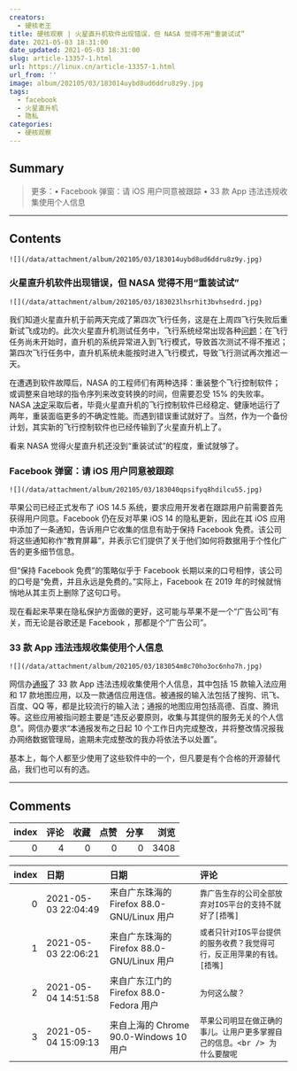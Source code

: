 ```yaml
---
creators:
  - 硬核老王
title: 硬核观察 | 火星直升机软件出现错误，但 NASA 觉得不用“重装试试”
date: 2021-05-03 18:31:00
date_updated: 2021-05-03 18:31:00
slug: article-13357-1.html
url: https://linux.cn/article-13357-1.html
url_from: ''
image: album/202105/03/183014uybd8ud6ddru8z9y.jpg
tags:
  - facebook
  - 火星直升机
  - 隐私
categories:
  - 硬核观察
---
```


## Summary

> 更多：• Facebook 弹窗：请 iOS 用户同意被跟踪 • 33 款 App 违法违规收集使用个人信息

***

<!-- more -->

## Contents

`![](/data/attachment/album/202105/03/183014uybd8ud6ddru8z9y.jpg)`

### 火星直升机软件出现错误，但 NASA 觉得不用“重装试试”

`![](/data/attachment/album/202105/03/183023lhsrhit3bvhsedrd.jpg)`

我们知道火星直升机于前两天完成了第四次飞行任务，这是在上周四飞行失败后重新试飞成功的。此次火星直升机测试任务中，飞行系统经常出现各种[问题](https://www.theregister.com/2021/04/13/ingenuity_mars_software_upgrade_needed/ "https://www.theregister.com/2021/04/13/ingenuity_mars_software_upgrade_needed/")：在飞行任务尚未开始时，直升机的系统异常进入到飞行模式，导致首次测试不得不推迟；第四次飞行任务中，直升机系统未能按时进入飞行模式，导致飞行测试再次推迟一天。

在遭遇到软件故障后，NASA 的工程师们有两种选择：重装整个飞行控制软件；或调整来自地球的指令序列来改变转换的时间，但需要忍受 15% 的失败率。NASA [决定](https://www.theregister.com/2021/04/30/ingenuity_fourth_flight_flops/ "https://www.theregister.com/2021/04/30/ingenuity_fourth_flight_flops/")采取后者，毕竟火星直升机的飞行控制软件已经稳定、健康地运行了两年，重装面临更多的不确定性能。而遇到错误重试就好了。当然，作为一个备份计划，其实新的飞行控制软件也已经传输到了火星直升机上了。

看来 NASA 觉得火星直升机还没到“重装试试”的程度，重试就够了。

### Facebook 弹窗：请 iOS 用户同意被跟踪

`![](/data/attachment/album/202105/03/183040qpsifyq8hdilcu55.jpg)`

苹果公司已经正式发布了 iOS 14.5 系统，要求应用开发者在跟踪用户前需要首先获得用户同意。Facebook 仍在反对苹果 iOS 14 的隐私更新，因此在其 iOS 应用中添加了一条通知，告诉用户它收集的信息有助于保持 Facebook 免费。该公司将这些通知称作“教育屏幕”，并表示它们提供了关于他们如何将数据用于个性化广告的更多细节信息。

但“保持 Facebook 免费”的策略似乎于 Facebook 长期以来的口号相悖，该公司的口号是“免费，并且永远是免费的。”实际上，Facebook 在 2019 年的时候就悄悄地从其主页上删除了这句口号。

现在看起来苹果在隐私保护方面做的更好，这可能与苹果不是一个“广告公司”有关，而无论是谷歌还是 Facebook ，那都是个“广告公司”。

### 33 款 App 违法违规收集使用个人信息

`![](/data/attachment/album/202105/03/183054m8c70ho3oc6nho7h.jpg)`

网信办[通报](http://www.cac.gov.cn/2021-04/30/c_1621370239178608.htm "http://www.cac.gov.cn/2021-04/30/c_1621370239178608.htm")了 33 款 App 违法违规收集使用个人信息，其中包括 15 款输入法应用和 17 款地图应用，以及一款通信应用连信。被通报的输入法包括了搜狗、讯飞、百度、QQ 等，都是比较流行的输入法；通报的地图应用包括高德、百度、腾讯等。这些应用被指问题主要是“违反必要原则，收集与其提供的服务无关的个人信息”。网信办要求“本通报发布之日起 10 个工作日内完成整改，并将整改情况报我办网络数据管理局，逾期未完成整改的我办将依法予以处置”。

基本上，每个人都至少使用了这些软件中的一个，但凡要是有个合格的开源替代品，我们也可以有的选。

***

## Comments


|   index |   评论 |   收藏 |   点赞 |   分享 |   浏览 |
|--------:|-------:|-------:|-------:|-------:|-------:|
|       0 |      4 |      0 |      0 |      0 |   3408 |

|   index | 日期                | 日期                                       | 评论                                                                        |
|--------:|:--------------------|:-------------------------------------------|:----------------------------------------------------------------------------|
|       0 | 2021-05-03 22:04:49 | 来自广东珠海的 Firefox 88.0-GNU/Linux 用户 | `靠广告生存的公司全部放弃对IOS平台的支持不就好了[捂嘴]`                     |
|       1 | 2021-05-03 22:06:21 | 来自广东珠海的 Firefox 88.0-GNU/Linux 用户 | `或者只针对IOS平台提供的服务收费？我觉得可行，反正用萍果的有钱。[捂嘴]`     |
|       2 | 2021-05-04 14:51:58 | 来自广东江门的 Firefox 88.0-Fedora 用户    | `为何这么酸？`                                                              |
|       3 | 2021-05-04 15:09:13 | 来自上海的 Chrome 90.0-Windows 10 用户     | `苹果公司明显在做正确的事儿。让用户更多掌握自己的信息。<br /> 为什么要酸呢` |

